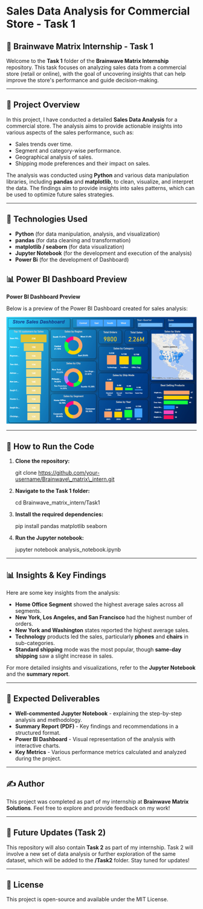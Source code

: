 Sales Data Analysis for Commercial Store - Task 1
=================================================

🏢 **Brainwave Matrix Internship - Task 1**
-------------------------------------------

Welcome to the **Task 1** folder of the **Brainwave Matrix Internship** repository. This task focuses on analyzing sales data from a commercial store (retail or online), with the goal of uncovering insights that can help improve the store's performance and guide decision-making.

* * *

📝 **Project Overview**
-----------------------

In this project, I have conducted a detailed **Sales Data Analysis** for a commercial store. The analysis aims to provide actionable insights into various aspects of the sales performance, such as:

*   Sales trends over time.
*   Segment and category-wise performance.
*   Geographical analysis of sales.
*   Shipping mode preferences and their impact on sales.

The analysis was conducted using **Python** and various data manipulation libraries, including **pandas** and **matplotlib**, to clean, visualize, and interpret the data. The findings aim to provide insights into sales patterns, which can be used to optimize future sales strategies.

* * *

🔧 **Technologies Used**
------------------------

*   **Python** (for data manipulation, analysis, and visualization)
*   **pandas** (for data cleaning and transformation)
*   **matplotlib / seaborn** (for data visualization)
*   **Jupyter Notebook** (for the development and execution of the analysis)
*   **Power Bi** (for the development of Dashboard)   

📊 **Power BI Dashboard Preview**
---------------------------------

  <strong>Power BI Dashboard Preview</strong>
  <p>Below is a preview of the Power BI Dashboard created for sales analysis:</p>
  <img src="Task-1/Dashboard.png" alt="Power BI Dashboard Preview" width="600" />


    
* * *

🏁 **How to Run the Code**
--------------------------

1.  **Clone the repository:**
    
    git clone https://github.com/your-username/Brainwave\_matrix\_intern.git
    
2.  **Navigate to the Task 1 folder:**
    
    cd Brainwave\_matrix\_intern/Task1
    
3.  **Install the required dependencies:**
    
    pip install pandas matplotlib seaborn
    
4.  **Run the Jupyter notebook:**
    
    jupyter notebook analysis\_notebook.ipynb
    

* * *

📊 **Insights & Key Findings**
------------------------------

Here are some key insights from the analysis:

*   **Home Office Segment** showed the highest average sales across all segments.
*   **New York, Los Angeles, and San Francisco** had the highest number of orders.
*   **New York and Washington** states reported the highest average sales.
*   **Technology** products led the sales, particularly **phones** and **chairs** in sub-categories.
*   **Standard shipping** mode was the most popular, though **same-day shipping** saw a slight increase in sales.

For more detailed insights and visualizations, refer to the **Jupyter Notebook** and the **summary report**.

* * *


📄 **Expected Deliverables**
----------------------------

*   **Well-commented Jupyter Notebook** - explaining the step-by-step analysis and methodology.
*   **Summary Report (PDF)** - Key findings and recommendations in a structured format.
*   **Power BI Dashboard** - Visual representation of the analysis with interactive charts.
*   **Key Metrics** - Various performance metrics calculated and analyzed during the project.

* * *

✍️ **Author**
-------------

This project was completed as part of my internship at **Brainwave Matrix Solutions**. Feel free to explore and provide feedback on my work!

* * *
🔮 **Future Updates (Task 2)**
------------------------------

This repository will also contain **Task 2** as part of my internship. Task 2 will involve a new set of data analysis or further exploration of the same dataset, which will be added to the **/Task2** folder. Stay tuned for updates!

* * *


📄 **License**
--------------

This project is open-source and available under the MIT License.

